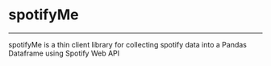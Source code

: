 # spotifyMe
____
spotifyMe is a thin client library for collecting spotify data into a Pandas Dataframe using Spotify Web API